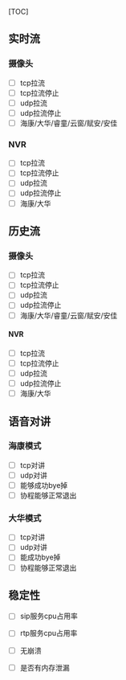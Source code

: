 [TOC]

## 实时流

### 摄像头

- [ ] tcp拉流
- [ ] tcp拉流停止
- [ ] udp拉流
- [ ] udp拉流停止
- [ ] 海康/大华/睿童/云窗/赋安/安佳

### NVR

- [ ] tcp拉流
- [ ] tcp拉流停止
- [ ] udp拉流
- [ ] udp拉流停止
- [ ] 海康/大华

## 历史流

### 摄像头

- [ ] tcp拉流
- [ ] tcp拉流停止
- [ ] udp拉流
- [ ] udp拉流停止
- [ ] 海康/大华/睿童/云窗/赋安/安佳

#### NVR

- [ ] tcp拉流
- [ ] tcp拉流停止
- [ ] udp拉流
- [ ] udp拉流停止
- [ ] 海康/大华

## 语音对讲

### 海康模式

- [ ] tcp对讲
- [ ] udp对讲
- [ ] 能够成功bye掉
- [ ] 协程能够正常退出

### 大华模式

- [ ] tcp对讲
- [ ] udp对讲
- [ ] 能成功bye掉
- [ ] 协程能够正常退出

## 稳定性

- [ ] sip服务cpu占用率

- [ ] rtp服务cpu占用率

- [ ] 无崩溃

- [ ] 是否有内存泄漏

  